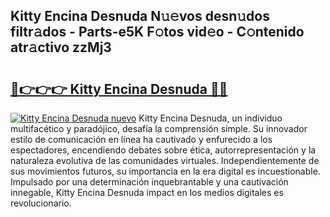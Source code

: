 ## Kitty Encina Desnuda N𝚞𝚎vos desn𝚞dos filtr𝚊dos - Parts-e5K F𝚘tos vid𝚎o - C𝚘ntenido atr𝚊ctivo zzMj3

# <h2><a href="http://mba2vv1.tromn.icu/?c=Kitty+Encina+Desnuda">🔗👉👉👉 Kitty Encina Desnuda 🔗🔗</a></h2>

[![Kitty Encina Desnuda nuevo](https://i.imgur.com/pEAQMta.gif)](http://mba2vv1.tromn.icu/?c=Kitty+Encina+Desnuda)
Kitty Encina Desnuda, un individuo multifacético y paradójico, desafía la comprensión simple. Su innovador estilo de comunicación en línea ha cautivado y enfurecido a los espectadores, encendiendo debates sobre ética, autorrepresentación y la naturaleza evolutiva de las comunidades virtuales. Independientemente de sus movimientos futuros, su importancia en la era digital es incuestionable. Impulsado por una determinación inquebrantable y una cautivación innegable, Kitty Encina Desnuda impact en los medios digitales es revolucionario.
